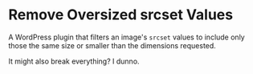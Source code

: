# Remove Oversized srcset Values

A WordPress plugin that filters an image's `srcset` values to include only those the same size or smaller than the dimensions requested.

It might also break everything? I dunno.
